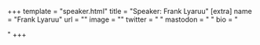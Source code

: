 +++
template = "speaker.html"
title = "Speaker: Frank Lyaruu"
[extra]
  name = "Frank Lyaruu"
  url = ""
  image = ""
  twitter = " "
  mastodon = " "
  bio = "<p></p>"
+++
